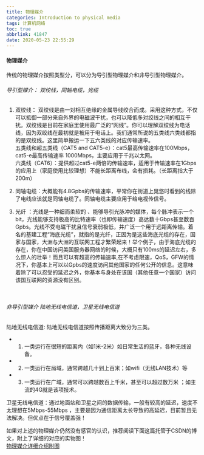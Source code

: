 ```yaml
---
title: 物理媒介
categories: Introduction to physical media
tags: 计算机网络
toc: true
abbrlink: 41847
date: 2020-05-23 22:55:29
---
```


#### 物理媒介

传统的物理媒介按照类型分，可以分为导引型物理媒介和非导引型物理媒介。

###### 导引型媒介： 双绞线，同轴电缆，光缆
1. 双绞线： 双绞线是由一对相互绝缘的金属导线绞合而成。采用这种方式，不仅可以抵御一部分来自外界的电磁波干扰，也可以降低多对绞线之间的相互干扰。双绞线是目前在家庭里使用最广泛的“网线”。你可以理解双绞线为电话线，因为双绞线在最初就是被用于电话上。我们通常所说的五类线六类线都指的是双绞线。这里简单搬运一下五六类线的对应传输速率。
 <br>五类线和超五类线（CAT5 and CAT5-e）：cat5最高传输速率在100Mbps，cat5-e最高传输速率 1000Mbps，主要应用于千兆以太网。
 <br> 六类线（CAT6）：提供超过cat5-e两倍的传输速率，适用于传输速率在1Gbps的应用上（家庭使用比较理想）不能长距离布线，会有损耗。（长距离指大于200m）
<!-- more -->
2. 同轴电缆：大概能有4.8Gpbs的传输速率，平常你在街道上晃悠时看到的线除了电线应该就是同轴电缆了。同轴电缆主要应用于给电视传信号。

3. 光纤 ：光线是一种细而柔软的	、能够导引光脉冲的媒体，每个脉冲表示一个bit，光线能够支持极高的比特速率（也即传输速度）高达数十Gbps甚至数百Gpbs。光线不受电磁干扰且信号衰弱极低，并广泛一个用于远距离传输。着名的基建工程“海底光缆”，就指的是光纤，正因为是这些海底光缆的存在，国家与国家，大洲与大洲的互联网工程才繁荣起来！举个例子，由于海底光缆的存在，你在中国访问美国服务器网络的时候，大概只有100ms的延迟左右，多么惊人的壮举！而且可以有超高的传输速率,在不考虑限速，QoS，GFW的情况下，你基本上可以以Gpbs的速度访问其他国家的任何公开的信息。这意味着除了可以忍受的延迟之外，你基本与身处在该国（其他任意一个国家）访问该国互联网的资源没有区别。
<br>


###### 非导引型媒介 陆地无线电信道，卫星无线电信道
陆地无线电信道: 陆地无线电信道按照传播距离大致分为三类。<br>
 - 1. 一类运行在很短的距离内（如1米-2米）如日常生活的蓝牙，各种无线设备。<br>
 - 2. 一类运行在局域，通常跨越几十到上百米；如wifi（无线LAN技术）等<br>
 - 3. 一类运行在广域，通常可以跨越数百上千米，甚至可以超过数万米 ；如主流的4G就是该项技术。<br>

卫星无线电信道：通过地面站和卫星之间的数据传输，一般有较高的延迟，速度不太理想在5Mbps-55Mbps ，主要是因为通信距离太长导致的高延迟，目前暂且无法解决。但优点在于信号覆盖强！
<br>


如果对上述的物理媒介仍然没有感官的认识，推荐阅读下面这篇托管于CSDN的博文，附上了详细的对应的实物图！<br>
[物理媒介详细介绍附图](https://blog.csdn.net/qq_28602957/article/details/53467274)	



